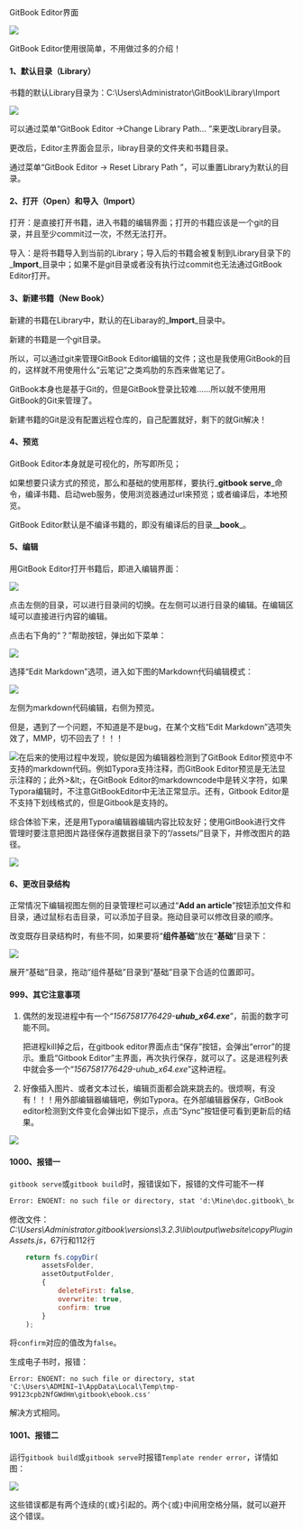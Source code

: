GitBook Editor界面

![](/assets/gitbookeditor.png)

GitBook Editor使用很简单，不用做过多的介绍！

#### **1、默认目录（Library）**

书籍的默认Library目录为：C:\Users\Administrator\GitBook\Library\Import

![](/assets/gitbookeditoremenu.png)

可以通过菜单“GitBook Editor -&gt;Change Library Path... ”来更改Library目录。

更改后，Editor主界面会显示，libray目录的文件夹和书籍目录。

通过菜单“GitBook Editor -&gt; Reset Library Path ”，可以重置Library为默认的目录。

#### **2、打开（Open）和导入（Import）**

打开：是直接打开书籍，进入书籍的编辑界面；打开的书籍应该是一个git的目录，并且至少commit过一次，不然无法打开。

导入：是将书籍导入到当前的Library；导入后的书籍会被复制到Library目录下的_**Import**_目录中；如果不是git目录或者没有执行过commit也无法通过GitBook Editor打开。

#### **3、新建书籍（New Book）**

新建的书籍在Library中，默认的在Libaray的_**Import**_目录中。

新建的书籍是一个git目录。

所以，可以通过git来管理GitBook Editor编辑的文件；这也是我使用GitBook的目的，这样就不用使用什么“云笔记”之类鸡肋的东西来做笔记了。

GitBook本身也是基于Git的，但是GitBook登录比较难……所以就不使用用GitBook的Git来管理了。

新建书籍的Git是没有配置远程仓库的，自己配置就好，剩下的就Git解决！

#### **4、预览**

GitBook Editor本身就是可视化的，所写即所见；

如果想要只读方式的预览，那么和基础的使用那样，要执行_**gitbook serve**_命令，编译书籍、启动web服务，使用浏览器通过url来预览；或者编译后，本地预览。

GitBook Editor默认是不编译书籍的，即没有编译后的目录_**\_book**_。

#### 5、编辑

用GitBook  Editor打开书籍后，即进入编辑界面：

![](/assets/1567748797171.png)

点击左侧的目录，可以进行目录间的切换。在左侧可以进行目录的编辑。在编辑区域可以直接进行内容的编辑。

点击右下角的“？”帮助按钮，弹出如下菜单：

![](/assets/1567749119263.png)

选择“Edit Markdown”选项，进入如下图的Markdown代码编辑模式：

![](/assets/1567749429109.png)

左侧为markdown代码编辑，右侧为预览。

但是，遇到了一个问题，不知道是不是bug，在某个文档“Edit Markdown”选项失效了，MMP，切不回去了！！！

![](/assets/1567749616685.png)在后来的使用过程中发现，貌似是因为编辑器检测到了GitBook Editor预览中不支持的markdown代码。例如Typora支持注释，而GitBook Editor预览是无法显示注释的；此外&gt;\&lt;，在GitBook Editor的markdowncode中是转义字符，如果Typora编辑时，不注意GitBookEditor中无法正常显示。还有，Gitbook Editor是不支持下划线格式的，但是Gitbook是支持的。

综合体验下来，还是用Typora编辑器编辑内容比较友好；使用GitBook进行文件管理时要注意把图片路径保存道数据目录下的“/assets/”目录下，并修改图片的路径。

![](/assets/typora.png)

#### 6、更改目录结构

正常情况下编辑视图左侧的目录管理栏可以通过“**Add an article**”按钮添加文件和目录，通过鼠标右击目录，可以添加子目录。拖动目录可以修改目录的顺序。

改变既存目录结构时，有些不同，如果要将“**组件基础**”放在“**基础**”目录下：

![](/assets/1584004562745.png)

展开“基础”目录，拖动“组件基础”目录到“基础”目录下合适的位置即可。

#### **999、其它注意事项**

1. 偶然的发现进程中有一个“_1567581776429-**uhub\_x64.exe**_”，前面的数字可能不同。

   把进程kill掉之后，在gitbook editor界面点击“保存”按钮，会弹出“error”的提示。重启“Gitbook Editor”主界面，再次执行保存，就可以了。这是进程列表中就会多一个“_1567581776429-uhub\_x64.exe_”这种进程。

2. 好像插入图片、或者文本过长，编辑页面都会跳来跳去的。很烦啊，有没有！！！用外部编辑器编辑吧，例如Typora。在外部编辑器保存，GitBook editor检测到文件变化会弹出如下提示，点击“Sync”按钮便可看到更新后的结果。

![](/assets/wulitutuimport.png)

#### 1000、报错一

`gitbook serve`或`gitbook build`时，报错误如下，报错的文件可能不一样

```html
Error: ENOENT: no such file or directory, stat 'd:\Mine\doc.gitbook\_book\gitbook\gitbook-plugin-fontsettings\fontsettings.js'
```

修改文件：_C:\Users\Administrator.gitbook\versions\3.2.3\lib\output\website\copyPluginAssets.js_，67行和112行

```js
    return fs.copyDir(
        assetsFolder,
        assetOutputFolder,
        {
            deleteFirst: false,
            overwrite: true,
            confirm: true
        }
    );
```

将`confirm`对应的值改为`false`。

生成电子书时，报错：

```
Error: ENOENT: no such file or directory, stat 'C:\Users\ADMINI~1\AppData\Local\Temp\tmp-99123cpb2NfGWdHm\gitbook\ebook.css'
```

解决方式相同。

#### 1001、报错二

运行`gitbook build`或`gitbook serve`时报错`Template render error`，详情如图：

![](/assets/1584515205340.png)

这些错误都是有两个连续的`{`或`}`引起的。两个`{`或`}`中间用空格分隔，就可以避开这个错误。

